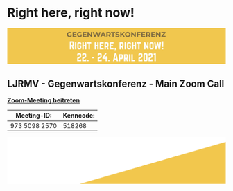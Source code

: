 # Right here, right now!
![Logo](RHRN2021_head.jpg)


## LJRMV -  Gegenwartskonferenz - Main Zoom Call

**[Zoom-Meeting beitreten](https://zoom.us/j/97350982570?pwd=MFdVWk9CV0VKUG53dHBmcEpsRkRDUT09)**


Meeting-ID: | Kenncode:
------------ | -------------
973 5098 2570 | 518268


![Logo](ci_6.png)
